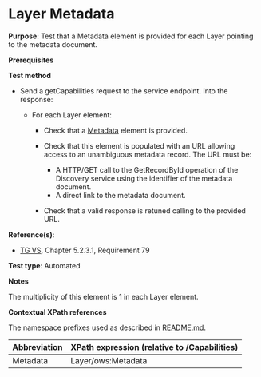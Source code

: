 # Layer Metadata

**Purpose**: Test that a Metadata element is provided for each Layer pointing to the metadata document.

**Prerequisites**

**Test method**

* Send a getCapabilities request to the service endpoint. Into the response:

    * For each Layer element:

      * Check that a [Metadata](#metadata) element is provided.

      * Check that this element is populated with an URL allowing access to an unambiguous metadata record. The URL must be:
        * A HTTP/GET call to the GetRecordById operation of the Discovery service using the identifier of the metadata document.
        * A direct link to the metadata document.

      * Check that a valid response is retuned calling to the provided URL.

**Reference(s)**:
* [TG VS](./README.md#ref_TG_VS), Chapter 5.2.3.1, Requirement 79

**Test type**: Automated

**Notes**

The multiplicity of this element is 1 in each Layer element.

**Contextual XPath references**

The namespace prefixes used as described in [README.md](./README.md#namespaces).

Abbreviation                                               |  XPath expression (relative to /Capabilities)
---------------------------------------------------------- | -------------------------------------------------------------------------
Metadata <a name="metadata"></a> | Layer/ows:Metadata